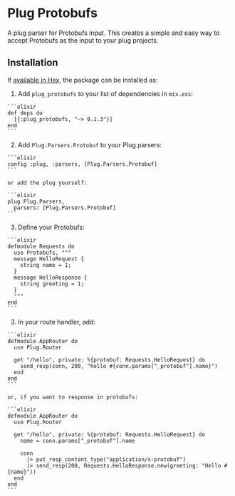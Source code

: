 # Plug Protobufs

A plug parser for Protobufs input. This creates a simple and easy way to accept Protobufs as the input to your plug projects.

## Installation

If [available in Hex](https://hex.pm/docs/publish), the package can be installed as:

  1. Add `plug_protobufs` to your list of dependencies in `mix.exs`:

    ```elixir
    def deps do
      [{:plug_protobufs, "~> 0.1.3"}]
    end
    ```

  2. Add `Plug.Parsers.Protobuf` to your Plug parsers:

    ```elixir
    config :plug, :parsers, [Plug.Parsers.Protobuf]
    ```

    or add the plug yourself:

    ```elixir
    plug Plug.Parsers,
      parsers: [Plug.Parsers.Protobuf]
    ```

  3. Define your Protobufs:

    ```elixir
    defmodule Requests do
      use Protobufs, """
      message HelloRequest {
        string name = 1;
      }
      message HelloResponse {
        string greeting = 1;
      }
      """
    end
    ```

  3. In your route handler, add:

    ```elixir
    defmodule AppRouter do
      use Plug.Router

      get "/hello", private: %{protobuf: Requests.HelloRequest} do
        send_resp(conn, 200, "hello #{conn.params["_protobuf"].name}")
      end
    end
    ```

    or, if you want to response in protobufs:

    ```elixir
    defmodule AppRouter do
      use Plug.Router

      get "/hello", private: %{protobuf: Requests.HelloRequest} do
        name = conn.params["_protobuf"].name

        conn
          |> put_resp_content_type("application/x-protobuf")
          |> send_resp(200, Requests.HelloResponse.new(greeting: "Hello #{name}"))
      end
    end
    ```
